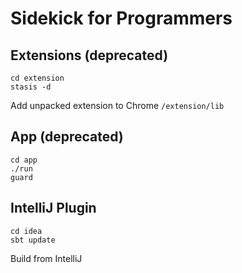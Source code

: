 # Sidekick for Programmers

## Extensions (deprecated)

    cd extension
    stasis -d
    
Add unpacked extension to Chrome `/extension/lib`

## App (deprecated)

    cd app
    ./run
    guard

## IntelliJ Plugin

    cd idea
    sbt update
    
Build from IntelliJ
